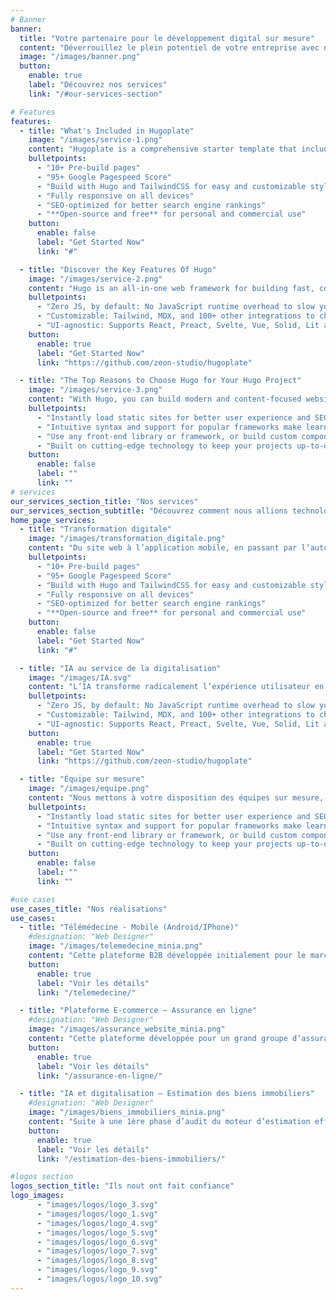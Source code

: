 ```yaml
---
# Banner
banner:
  title: "Votre partenaire pour le développement digital sur mesure"
  content: "Déverrouillez le plein potentiel de votre entreprise avec nos équipes expertes"
  image: "/images/banner.png"
  button:
    enable: true
    label: "Découvrez nos services"
    link: "/#our-services-section"

# Features
features:
  - title: "What's Included in Hugoplate"
    image: "/images/service-1.png"
    content: "Hugoplate is a comprehensive starter template that includes everything you need to get started with your Hugo project. What's Included in Hugoplate"
    bulletpoints:
      - "10+ Pre-build pages"
      - "95+ Google Pagespeed Score"
      - "Build with Hugo and TailwindCSS for easy and customizable styling"
      - "Fully responsive on all devices"
      - "SEO-optimized for better search engine rankings"
      - "**Open-source and free** for personal and commercial use"
    button:
      enable: false
      label: "Get Started Now"
      link: "#"

  - title: "Discover the Key Features Of Hugo"
    image: "/images/service-2.png"
    content: "Hugo is an all-in-one web framework for building fast, content-focused websites. It offers a range of exciting features for developers and website creators. Some of the key features are:"
    bulletpoints:
      - "Zero JS, by default: No JavaScript runtime overhead to slow you down."
      - "Customizable: Tailwind, MDX, and 100+ other integrations to choose from."
      - "UI-agnostic: Supports React, Preact, Svelte, Vue, Solid, Lit and more."
    button:
      enable: true
      label: "Get Started Now"
      link: "https://github.com/zeon-studio/hugoplate"

  - title: "The Top Reasons to Choose Hugo for Your Hugo Project"
    image: "/images/service-3.png"
    content: "With Hugo, you can build modern and content-focused websites without sacrificing performance or ease of use."
    bulletpoints:
      - "Instantly load static sites for better user experience and SEO."
      - "Intuitive syntax and support for popular frameworks make learning and using Hugo a breeze."
      - "Use any front-end library or framework, or build custom components, for any project size."
      - "Built on cutting-edge technology to keep your projects up-to-date with the latest web standards."
    button:
      enable: false
      label: ""
      link: ""
# services
our_services_section_title: "Nos services"
our_services_section_subtitle: "Découvrez comment nous allions technologie et expertise pour propulser votre entreprise vers une transformation numérique réussie."
home_page_services:
  - title: "Transformation digitale"
    image: "/images/transformation_digitale.png"
    content: "Du site web à l’application mobile, en passant par l’automatisation des processus internes, nous concevons des solutions sur mesure pour répondre aux besoins de chaque organisation. Que ce soit pour améliorer la productivité ou enrichir l’expérience client, nos outils digitaux vous permettent d’accélérer votre transformation numérique tout en restant compétitif."
    bulletpoints:
      - "10+ Pre-build pages"
      - "95+ Google Pagespeed Score"
      - "Build with Hugo and TailwindCSS for easy and customizable styling"
      - "Fully responsive on all devices"
      - "SEO-optimized for better search engine rankings"
      - "**Open-source and free** for personal and commercial use"
    button:
      enable: false
      label: "Get Started Now"
      link: "#"

  - title: "IA au service de la digitalisation"
    image: "/images/IA.svg"
    content: "L’IA transforme radicalement l’expérience utilisateur en facilitant la digitalisation à travers des outils interactifs comme les chatbots et les assistants virtuels. Ces solutions alimentées par l’IA offrent des réponses instantanées, personnalisées et disponibles 24/7, améliorant ainsi l’engagement et la satisfaction des clients."
    bulletpoints:
      - "Zero JS, by default: No JavaScript runtime overhead to slow you down."
      - "Customizable: Tailwind, MDX, and 100+ other integrations to choose from."
      - "UI-agnostic: Supports React, Preact, Svelte, Vue, Solid, Lit and more."
    button:
      enable: true
      label: "Get Started Now"
      link: "https://github.com/zeon-studio/hugoplate"

  - title: "Équipe sur mesure"
    image: "/images/equipe.png"
    content: "Nous mettons à votre disposition des équipes sur mesure, composées des meilleurs experts là où ils vivent dans le monde entier. Que ce soit en Algérie ou en France, nos collaborateurs qualifiés vous offrent flexibilité, réactivité et expertise technique. Nous créons des équipes performantes et adaptées à vos projet."
    bulletpoints:
      - "Instantly load static sites for better user experience and SEO."
      - "Intuitive syntax and support for popular frameworks make learning and using Hugo a breeze."
      - "Use any front-end library or framework, or build custom components, for any project size."
      - "Built on cutting-edge technology to keep your projects up-to-date with the latest web standards."
    button:
      enable: false
      label: ""
      link: ""

#use cases
use_cases_title: "Nos réalisations"
use_cases:
  - title: "Télémédecine​ - Mobile (Android/IPhone)"
    #designation: "Web Designer"
    image: "/images/telemedecine_minia.png"
    content: "Cette plateforme B2B développée initialement pour le marché de Hong-Kong mais qui s’ouvre  aussi au marché européen, permet la mise en relation les salariés des entreprises avec des thérapeutes afin de garantir le bien-être et la qualité de vie de ses employés.​.."
    button:
      enable: true
      label: "Voir les détails"
      link: "/telemedecine/"

  - title: "Plateforme E-commerce – Assurance en ligne​"
    #designation: "Web Designer"
    image: "/images/assurance_website_minia.png"
    content: "Cette plateforme développée pour un grand groupe d’assurance propose une application B2C pour la vente de contrats d’assurance voyage en ligne ainsi que la gestion des espaces clients et un backoffice pour l'administration des produits d'assurance.​.."
    button:
      enable: true
      label: "Voir les détails"
      link: "/assurance-en-ligne/"

  - title: "IA et digitalisation – Estimation des biens immobiliers​"
    #designation: "Web Designer"
    image: "/images/biens_immobiliers_minia.png"
    content: "Suite à une 1ère phase d’audit du moteur d’estimation effectuée par nos experts, ce groupe immobilier français nous a mandaté pour mettre en œuvre nos recommandations et conclusions de l’audit : Il s’agit de la refonte du modèle d’intelligence artificielle..."
    button:
      enable: true
      label: "Voir les détails"
      link: "/estimation-des-biens-immobiliers/"

#logos section
logos_section_title: "Ils nout ont fait confiance"
logo_images:
      - "images/logos/logo_3.svg"
      - "images/logos/logo_1.svg"
      - "images/logos/logo_4.svg"
      - "images/logos/logo_5.svg"
      - "images/logos/logo_6.svg"
      - "images/logos/logo_7.svg"
      - "images/logos/logo_8.svg"
      - "images/logos/logo_9.svg"
      - "images/logos/logo_10.svg"
---
```

